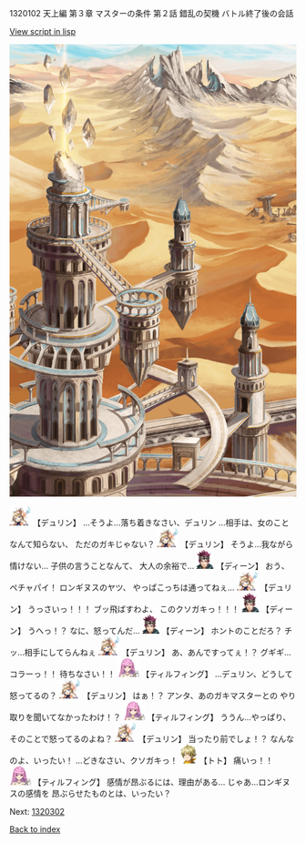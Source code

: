 1320102 天上編 第３章 マスターの条件 第２話 錯乱の契機 バトル終了後の会話

[View script in lisp](../scripts/1320102.txt)

![desert_hill.png](../images/backgrounds/desert_hill.png)

<img src="../images/units/0.png" alt="0.png" height="34"/>
【デュリン】
…そうよ…落ち着きなさい、デュリン
…相手は、女のことなんて知らない、
ただのガキじゃない？

<img src="../images/units/0.png" alt="0.png" height="34"/>
【デュリン】
そうよ…我ながら情けない…
子供の言うことなんて、
大人の余裕で…

<img src="../images/units/6.png" alt="6.png" height="34"/>
【ディーン】
おう、ペチャパイ！
ロンギヌスのヤツ、
やっぱこっちは通ってねぇ…

<img src="../images/units/0.png" alt="0.png" height="34"/>
【デュリン】
うっさいっ！！！
ブッ飛ばすわよ、
このクソガキっ！！！

<img src="../images/units/6.png" alt="6.png" height="34"/>
【ディーン】
うへっ！？
なに、怒ってんだ…

<img src="../images/units/6.png" alt="6.png" height="34"/>
【ディーン】
ホントのことだろ？
チッ…相手にしてらんねぇ

<img src="../images/units/0.png" alt="0.png" height="34"/>
【デュリン】
あ、あんですってぇ！？
グギギ…コラーっ！！
待ちなさい！！

<img src="../images/units/24.png" alt="24.png" height="34"/>
【ティルフィング】
…デュリン、どうして怒ってるの？

<img src="../images/units/0.png" alt="0.png" height="34"/>
【デュリン】
はぁ！？
アンタ、あのガキマスターとの
やり取りを聞いてなかったわけ！？

<img src="../images/units/24.png" alt="24.png" height="34"/>
【ティルフィング】
ううん…やっぱり、
そのことで怒ってるのよね？

<img src="../images/units/0.png" alt="0.png" height="34"/>
【デュリン】
当ったり前でしょ！？
なんなのよ、いったい！
…どきなさい、クソガキっ！

<img src="../images/units/4.png" alt="4.png" height="34"/>
【トト】
痛いっ！！

<img src="../images/units/24.png" alt="24.png" height="34"/>
【ティルフィング】
感情が昂ぶるには、理由がある…
じゃあ…ロンギヌスの感情を
昂ぶらせたものとは、いったい？

Next: [1320302](1320302.md)

[Back to index](index.md)
